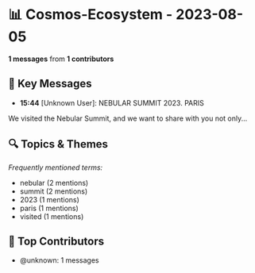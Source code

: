 # 📊 Cosmos-Ecosystem - 2023-08-05
**1 messages** from **1 contributors**

## 💬 Key Messages
- **15:44** [Unknown User]: NEBULAR SUMMIT 2023. PARIS

We visited the Nebular Summit, and we want to share with you not only...

## 🔍 Topics & Themes
*Frequently mentioned terms:*
- nebular (2 mentions)
- summit (2 mentions)
- 2023 (1 mentions)
- paris (1 mentions)
- visited (1 mentions)

## 👥 Top Contributors
- @unknown: 1 messages
